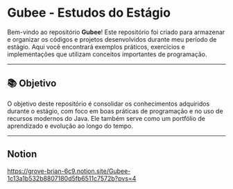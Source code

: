 # Gubee - Estudos do Estágio

Bem-vindo ao repositório **Gubee**! Este repositório foi criado para armazenar e organizar os códigos e projetos desenvolvidos durante meu período de estágio. Aqui você encontrará exemplos práticos, exercícios e implementações que utilizam conceitos importantes de programação.

---

## 📚 Objetivo

O objetivo deste repositório é consolidar os conhecimentos adquiridos durante o estágio, com foco em boas práticas de programação e no uso de recursos modernos do Java. Ele também serve como um portfólio de aprendizado e evolução ao longo do tempo.

---

## Notion

https://grove-brian-6c9.notion.site/Gubee-1c13a1b532b8807180d5fb6511c7572b?pvs=4